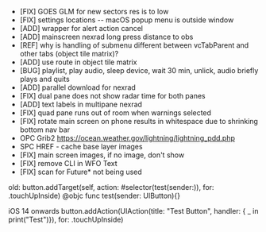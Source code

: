 * [FIX] GOES GLM for new sectors res is to low
* [FIX] settings locations -- macOS popup menu is outside window
* [ADD] wrapper for alert action cancel
* [ADD] mainscreen nexrad long press distance to obs
* [REF] why is handling of submenu different between vcTabParent and other tabs (object tile matrix)?
* [ADD] use route in object tile matrix
* [BUG] playlist, play audio, sleep device, wait 30 min, unlick, audio briefly plays and quits
* [ADD] parallel download for nexrad
* [FIX] dual pane does not show radar time for both panes
* [ADD] text labels in multipane nexrad
* [FIX] quad pane runs out of room when warnings selected
* [FIX] rotate main screen on phone results in whitespace due to shrinking bottom nav bar
* OPC Grib2 https://ocean.weather.gov/lightning/lightning_pdd.php
* SPC HREF - cache base layer images
* [FIX] main screen images, if no image, don't show
* [FIX] remove CLI in WFO Text
* [FIX] scan for Future* not being used

old:
button.addTarget(self, action: #selector(test(sender:)), for: .touchUpInside)
@objc func test(sender: UIButton){}

iOS 14 onwards
button.addAction(UIAction(title: "Test Button", handler: { _ in  print("Test")}), for: .touchUpInside)

